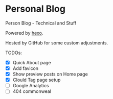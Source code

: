 # Personal Blog
Person Blog - Technical and Stuff

Powered by [hexo](https://github.com/hexojs/hexo).

Hosted by GitHub for some custom adjustments.

TODOs:
- [X] Quick About page
- [X] Add favicon
- [X] Show preview posts on Home page
- [X] Clould Tag page setup
- [ ] Google Analytics
- [ ] 404 commonweal   
